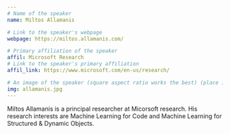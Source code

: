 ```yaml
---
# Name of the speaker
name: Miltos Allamanis

# Link to the speaker's webpage
webpage: https://miltos.allamanis.com/

# Primary affiliation of the speaker
affil: Microsoft Research
# Link to the speaker's primary affiliation
affil_link: https://www.microsoft.com/en-us/research/

# An image of the speaker (square aspect ratio works the best) (place in the `assets/img/speakers` directory)
img: allamanis.jpg
---
```


<!-- Whatever you write below will show up as the speaker's bio -->
Miltos Allamanis is a principal researcher at Micorsoft research. His research interests are Machine Learning for Code and Machine Learning for Structured & Dynamic Objects.